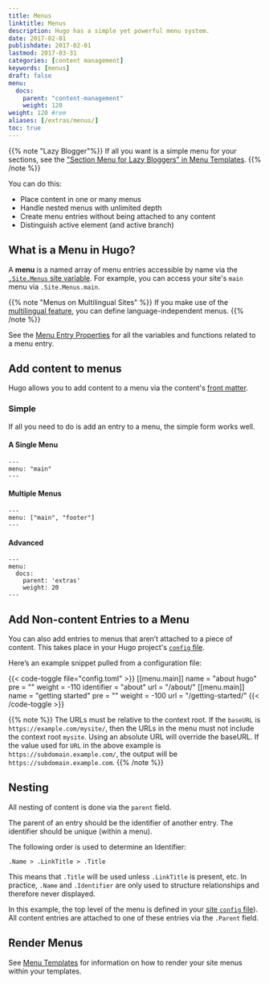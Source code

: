 ```yaml
---
title: Menus
linktitle: Menus
description: Hugo has a simple yet powerful menu system.
date: 2017-02-01
publishdate: 2017-02-01
lastmod: 2017-03-31
categories: [content management]
keywords: [menus]
draft: false
menu:
  docs:
    parent: "content-management"
    weight: 120
weight: 120	#rem
aliases: [/extras/menus/]
toc: true
---
```


{{% note "Lazy Blogger"%}}
If all you want is a simple menu for your sections, see the ["Section Menu for Lazy Bloggers" in Menu Templates](/templates/menu-templates/#section-menu-for-lazy-bloggers).
{{% /note %}}

You can do this:

* Place content in one or many menus
* Handle nested menus with unlimited depth
* Create menu entries without being attached to any content
* Distinguish active element (and active branch)

## What is a Menu in Hugo?

A **menu** is a named array of menu entries accessible by name via the [`.Site.Menus` site variable][sitevars]. For example, you can access your site's `main` menu via `.Site.Menus.main`.

{{% note "Menus on Multilingual Sites" %}}
If you make use of the [multilingual feature](/content-management/multilingual/), you can define language-independent menus.
{{% /note %}}

See the [Menu Entry Properties][me-props] for all the variables and functions related to a menu entry.

## Add content to menus

Hugo allows you to add content to a menu via the content's [front matter](/content-management/front-matter/).

### Simple

If all you need to do is add an entry to a menu, the simple form works well.

#### A Single Menu

```
---
menu: "main"
---
```

#### Multiple Menus

```
---
menu: ["main", "footer"]
---
```

#### Advanced


```
---
menu:
  docs:
    parent: 'extras'
    weight: 20
---
```

## Add Non-content Entries to a Menu

You can also add entries to menus that aren’t attached to a piece of content. This takes place in your Hugo project's [`config` file][config].

Here’s an example snippet pulled from a configuration file:

{{< code-toggle file="config.toml" >}}
[[menu.main]]
    name = "about hugo"
    pre = "<i class='fa fa-heart'></i>"
    weight = -110
    identifier = "about"
    url = "/about/"
[[menu.main]]
    name = "getting started"
    pre = "<i class='fa fa-road'></i>"
    weight = -100
    url = "/getting-started/"
{{< /code-toggle >}}

{{% note %}}
The URLs must be relative to the context root. If the `baseURL` is `https://example.com/mysite/`, then the URLs in the menu must not include the context root `mysite`. Using an absolute URL will override the baseURL. If the value used for `URL` in the above example is `https://subdomain.example.com/`, the output will be `https://subdomain.example.com`.
{{% /note %}}

## Nesting

All nesting of content is done via the `parent` field.

The parent of an entry should be the identifier of another entry. The identifier should be unique (within a menu).

The following order is used to determine an Identifier:

`.Name > .LinkTitle > .Title`

This means that `.Title` will be used unless `.LinkTitle` is present, etc. In practice, `.Name` and `.Identifier` are only used to structure relationships and therefore never displayed.

In this example, the top level of the menu is defined in your [site `config` file][config]). All content entries are attached to one of these entries via the `.Parent` field.

## Render Menus

See [Menu Templates](/templates/menu-templates/) for information on how to render your site menus within your templates.

[config]: /getting-started/configuration/
[multilingual]: /content-management/multilingual/
[sitevars]: /variables/
[me-props]: /variables/menus/
